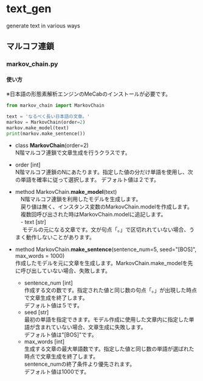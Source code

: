 # text_gen
generate text in various ways


## マルコフ連鎖
### markov_chain.py
#### 使い方
※日本語の形態素解析エンジンのMeCabのインストールが必要です。

```Python
from markov_chain import MarkovChain

text = 'なるべく長い日本語の文章。'
markov = MarkovChain(order=2)
markov.make_model(text)
print(markov.make_sentence())
```

- class __MarkovChain__(order=2)  
 N階マルコフ連鎖で文章生成を行うクラスです。  
 - order \[int\]  
  N階マルコフ連鎖のNにあたります。指定した値の分だけ単語を使用し、次の単語を確率に従って選択します。
  デフォルト値は２です。

- method MarkovChain.__make_model__(text)    
　N階マルコフ連鎖を利用したモデルを生成します。  
　戻り値は無く、インスタンス変数のMarkovChain.modelを作成します。  
　複数回呼び出された時はMarkovChain.modelに追記します。  
　- text \[str\]  
　 モデルの元になる文章です。文が句点「。」で区切れれていない場合、うまく動作しないことがあります。  

- method MarkovChain.__make_sentence__(sentence_num=5, seed="\[BOS\]", max_words = 1000)  
  作成したモデルを元に文章を生成します。MarkovChain.make_modelを先に呼び出していない場合、失敗します。  
  - sentence_num \[int\]  
   作成する文の数です。指定された値と同じ数の句点「。」が出現した時点で文章生成を終了します。  
   デフォルト値は５です。  
  - seed \[str\]  
   最初の単語を指定できます。モデル作成に使用した文章内に指定した単語が含まれていない場合、文章生成に失敗します。  
   デフォルト値は"\[BOS\]"です。  
  - max_words \[int\]  
   生成する文章の最大単語数です。指定した値と同じ数の単語が選ばれた時点で文章生成を終了します。  
   sentence_numの終了条件より優先されます。  
   デフォルト値は1000です。   
